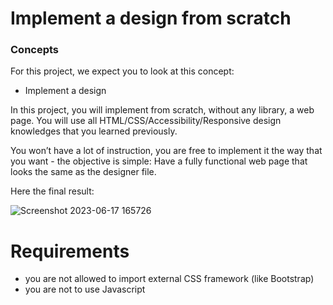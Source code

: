 # Implement a design from scratch
### Concepts
For this project, we expect you to look at this concept:
* Implement a design

In this project, you will implement from scratch, without any library, a web page. You will use all HTML/CSS/Accessibility/Responsive design knowledges that you learned previously.

You won’t have a lot of instruction, you are free to implement it the way that you want - the objective is simple: Have a fully functional web page that looks the same as the designer file.

Here the final result:

![Screenshot 2023-06-17 165726](https://github.com/WoodsonTD/holbertonschool-headphones/assets/108370739/2ae42c92-2215-4f21-a96f-f28d78f3afe5)

# Requirements
* you are not allowed to import external CSS framework (like Bootstrap)
* you are not to use Javascript
